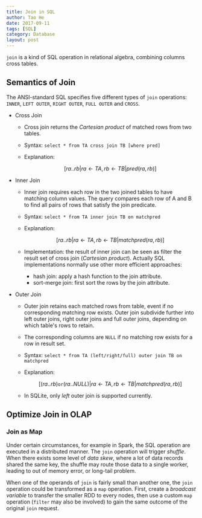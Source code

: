 ```yaml
---
title: Join in SQL
author: Tao He
date: 2017-09-11
tags: [SQL]
category: Database
layout: post
---
```


`join` is a kind of SQL operation in relational algebra, combining columns cross tables.

<!--more-->

Semantics of Join
-----------------

The ANSI-standard SQL specifies five different types of `join` operations: `INNER`, `LEFT OUTER`,
`RIGHT OUTER`, `FULL OUTER` and `CROSS`.

+ Cross Join

    - Cross join returns the _Cartesian product_ of matched rows from two tables.
    - Syntax: `select * from TA cross join TB [where pred]`
    - Explanation:

      $$[ ra .. rb | ra \leftarrow TA, rb \leftarrow TB | pred(ra, rb) ]$$

+ Inner Join

    - Inner join requires each row in the two joined tables to have matching column values. The query
      compares each row of A and B to find all pairs of rows that satisfy the join predicate.
    - Syntax: `select * from TA inner join TB on matchpred`
    - Explanation:

      $$[ ra .. rb | ra \leftarrow TA, rb \leftarrow TB | matchpred(ra, rb) ]$$

    - Implementation: the result of inner join can be seen as filter the result set of cross join
      (_Cartesian product_). Actually SQL implementations normally use other more efficient approaches:

      + hash join: apply a hash function to the join attribute.
      + sort-merge join: first sort the rows by the join attribute.

+ Outer Join

    - Outer join retains each matched rows from table, event if no corresponding matching row exists. Outer
      join subdivide further into left outer joins, right outer joins and full outer joins, depending on which
      table's rows to retain.
    - The corresponding columns are `NULL` if no matching row exists for a row in result set.
    - Syntax: `select * from TA (left/right/full) outer join TB on matchpred`
    - Explanation:

      $$[ (ra .. rb) \texttt{or} (ra .. NULL) | ra \leftarrow TA, rb \leftarrow TB | matchpred(ra, rb) ]$$

    - In SQLite, only _left_ outer join is supported currently.

Optimize Join in OLAP
---------------------

### Join as Map

Under certain circumstances, for example in Spark, the SQL operation are executed in a distributed manner.
The `join` operation will trigger _shuffle_. When there exists some level of *data skew*, where a lot of
data records shared the same key,  the shuffle may route those data to a single worker, leading to out of
memory error, or long-tail problem.

When one of the operands of `join` is fairly small than another one, the `join` operation could be transformed
as a `map` operation. First, create a _broadcast variable_ to transfer the smaller RDD to every nodes, then
use a custom `map` operation (`filter` may also be involved) to gain the same outcome of the original `join`
request.

